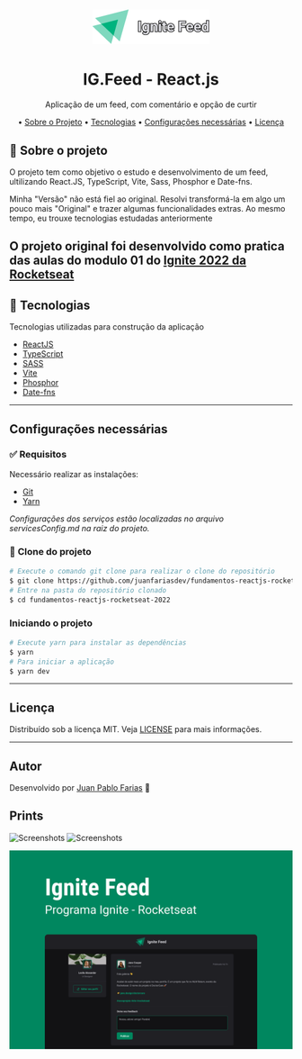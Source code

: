 <h1 align="center">
  <img src="./public/logo.png" alt="Ignite Feed" title="Ignite Lab ReactJS" />
</h1>

<h1 align="center">
    IG.Feed - React.js
</h1>
<p align="center">Aplicação de um feed, com comentário e opção de curtir</p>

<p align="center">
  • <a href="#sobre-o-projeto">Sobre o Projeto</a>
  • <a href="#tecnologias">Tecnologias</a>
  • <a href="#configurações-necessárias">Configurações necessárias</a>
  • <a href="#licença">Licença</a>
</p>

## 🎯 Sobre o projeto

O projeto tem como objetivo o estudo e desenvolvimento de um feed, ultilizando React.JS, TypeScript, Vite, Sass, Phosphor e Date-fns.

Minha "Versão" não está fiel ao original. Resolvi transformá-la em algo um pouco mais "Original" e trazer algumas funcionalidades extras.
Ao mesmo tempo, eu trouxe tecnologias estudadas anteriormente

## O projeto original foi desenvolvido como pratica das aulas do modulo 01 do [Ignite 2022 da Rocketseat](https://rocketseat.com.br/)

## 🚀 Tecnologias

Tecnologias utilizadas para construção da aplicação

- [ReactJS](https://reactjs.org/)
- [TypeScript](https://www.typescriptlang.org/)
- [SASS](https://sass-lang.com/)
- [Vite](https://vitejs.dev/)
- [Phosphor](https://phosphoricons.com/)
- [Date-fns](https://date-fns.org/)

---

## Configurações necessárias

### ✅ **Requisitos**

Necessário realizar as instalações:

- [Git](https://git-scm.com/)
- [Yarn](https://classic.yarnpkg.com)

_Configurações dos serviços estão localizadas no arquivo servicesConfig.md na raiz do projeto._

### 🏁 **Clone do projeto**

```bash
# Execute o comando git clone para realizar o clone do repositório
$ git clone https://github.com/juanfariasdev/fundamentos-reactjs-rocketseat-2022.git
# Entre na pasta do repositório clonado
$ cd fundamentos-reactjs-rocketseat-2022
```

### **Iniciando o projeto**

```bash
# Execute yarn para instalar as dependências
$ yarn
# Para iniciar a aplicação
$ yarn dev
```

---

## Licença

Distribuído sob a licença MIT. Veja [LICENSE](LICENSE) para mais informações.

---

## Autor

Desenvolvido por [Juan Pablo Farias](https://juanpablofarias.com/) 👋

## Prints

![Screenshots](documentation/assets/feed.png)
![Screenshots](documentation/assets/feed-mobile.png)

<span align="center">
  <img src="./public/capa.png" alt="Capa Ignite Feed" title="Capa Ignite Lab ReactJS" />
</span>
